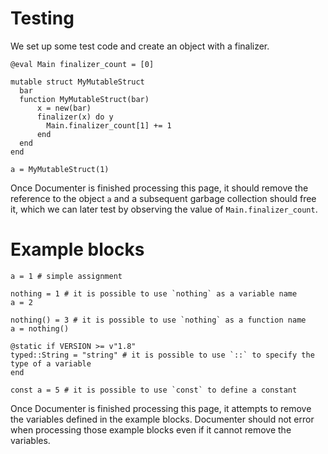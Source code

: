 # Testing

We set up some test code and create an object with a finalizer.

```@setup
@eval Main finalizer_count = [0]

mutable struct MyMutableStruct
  bar
  function MyMutableStruct(bar)
      x = new(bar)
      finalizer(x) do y
        Main.finalizer_count[1] += 1
      end
  end
end

a = MyMutableStruct(1)
```

Once Documenter is finished processing this page, it should remove the
reference to the object `a` and a subsequent garbage collection should free
it, which we can later test by observing the value of `Main.finalizer_count`.

# Example blocks

```@example example-1
a = 1 # simple assignment
```

```@example example-2
nothing = 1 # it is possible to use `nothing` as a variable name
a = 2
```

```@example example-3
nothing() = 3 # it is possible to use `nothing` as a function name
a = nothing()
```

```@example example-4
@static if VERSION >= v"1.8"
typed::String = "string" # it is possible to use `::` to specify the type of a variable
end
```

```@example example-5
const a = 5 # it is possible to use `const` to define a constant
```

Once Documenter is finished processing this page, it attempts to remove the 
variables defined in the example blocks. Documenter should not error when 
processing those example blocks even if it cannot remove the variables.